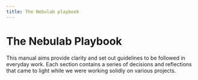 ```yaml
---
title: The Nebulab playbook
---
```


# The Nebulab Playbook

This manual aims provide clarity and set out guidelines to be followed in everyday work. Each section contains a series of decisions and reflections that came to light while we were working solidly on various projects.
